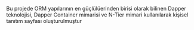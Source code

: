 Bu projede ORM yapılarının en güçlülüerinden birisi olarak bilinen Dapper teknolojisi, Dapper Container mimarisi ve N-Tier mimari kullanılarak kişisel tanıtım sayfası oluşturulmuştur